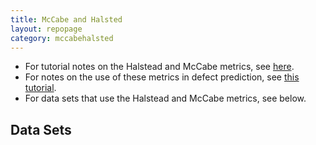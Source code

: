```yaml
---
title: McCabe and Halsted
layout: repopage
category: mccabehalsted
---
```


+ For tutorial notes on the Halstead and McCabe metrics, 
  see [here](tut.html).
+ For notes on the use of these metrics in defect
  prediction, see [this tutorial](/repo/defect/tut.html).
+ For data sets that use the Halstead and McCabe metrics, see below.

## Data Sets
